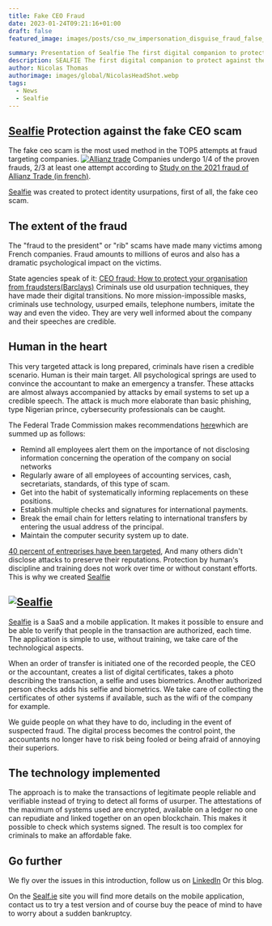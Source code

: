 ```yaml
---
title: Fake CEO Fraud
date: 2023-01-24T09:21:16+01:00
draft: false
featured_image: images/posts/cso_nw_impersonation_disguise_fraud_false_identity_theft_by_alphaspirit_gettyimages-538465604_2400x1600-100811607-large.webp

summary: Presentation of Sealfie The first digital companion to protect against the false ceo scam .The most damageable type of fraud targeting companies.
description: SEALFIE The first digital companion to protect against the false ceo scam. The most damageable type of fraud targeting companies.
author: Nicolas Thomas
authorimage: images/global/NicolasHeadShot.webp
tags:
  - News
  - Sealfie
---
```


## [Sealfie](https://sealf.ie/en) Protection against the fake CEO scam

 The fake ceo scam is the most used method in the TOP5 attempts at fraud targeting companies.
 [![Allianz trade](/images/Top5AllianzTrade.png)](https://www.allianz-trade.fr/actualites/etude-fraude-2021.html)
 Companies undergo 1/4 of the proven frauds, 2/3 at least one attempt according to [Study on the 2021 fraud of Allianz Trade (in french)](https://www.allianz-trade.fr/actualites/etude-fraude-2021.html).

<!-- <img src="/images/sealfie-logo.svg"
     alt="Sealfie Logo"
     style="margin-right: 5px; size: 20px;"  /> -->
[Sealfie](https://sealf.ie/en) was created to protect identity usurpations, first of all, the fake ceo scam.

## The extent of the fraud

 The "fraud to the president" or "rib" scams have made many victims among French companies. Fraud amounts to millions of euros and also has a dramatic psychological impact on the victims.

 State agencies speak of it: [CEO fraud: How to protect your organisation from fraudsters(Barclays)](https://www.barclayscorporate.com/insights/fraud-protection/ceo-fraud/)
 Criminals use old usurpation techniques, they have made their digital transitions. No more mission-impossible masks, criminals use technology, usurped emails, telephone numbers, imitate the way and even the video. They are very well informed about the company and their speeches are credible.

## Human in the heart

 This very targeted attack is long prepared, criminals have risen a credible scenario. Human is their main target. All psychological springs are used to convince the accountant to make an emergency a transfer. These attacks are almost always accompanied by attacks by email systems to set up a credible speech. The attack is much more elaborate than basic phishing, type Nigerian prince, cybersecurity professionals can be caught.

 The  Federal Trade Commission makes recommendations [here](https://www.ftc.gov/business-guidance/small-businesses/cybersecurity/business)which are summed up as follows:

- Remind all employees alert them on the importance of not disclosing information concerning the operation of the company on social networks
- Regularly aware of all employees of accounting services, cash, secretariats, standards, of this type of scam.
- Get into the habit of systematically informing replacements on these positions.
- Establish multiple checks and signatures for international payments.
- Break the email chain for letters relating to international transfers by entering the usual address of the principal.
- Maintain the computer security system up to date.

[40 percent of entreprises have been targeted](https://www.funk-gruppe.de/en/corporate-blog/insurance-management/fidelity-insurance), And many others didn't disclose attacks to preserve their reputations. Protection by human's discipline and training does not work over time or without constant efforts. This is why we created [Sealfie](https://sealf.ie/en)

## [![Sealfie](/images/sealfie-landscape.png)](https://sealf.ie/en)

[Sealfie](https://sealf.ie/en) is a SaaS and a mobile application. It makes it possible to ensure and be able to verify that people in the transaction are authorized, each time. The application is simple to use, without training, we take care of the technological aspects.

 When an order of transfer is initiated one of the recorded people, the CEO or the accountant, creates a list of digital certificates, takes a photo describing the transaction, a selfie and uses biometrics. Another authorized person checks adds his selfie and biometrics. We take care of collecting the certificates of other systems if available, such as the wifi of the company for example.

 We guide people on what they have to do, including in the event of suspected fraud. The digital process becomes the control point, the accountants no longer have to risk being fooled or being afraid of annoying their superiors.

## The technology implemented

 The approach is to make the transactions of legitimate people reliable and verifiable instead of trying to detect all forms of usurper. The attestations of the maximum of systems used are encrypted, available on a ledger no one can repudiate and linked together on an open blockchain. This makes it possible to check which systems signed. The result is too complex for criminals to make an affordable fake.

## Go further

 We fly over the issues in this introduction, follow us on [LinkedIn](https://www.linkedin.com/company/inkan-link/) Or this blog.

 On the [Sealf.ie](https://sealf.ie/en) site you will find more details on the mobile application, contact us to try a test version and of course buy the peace of mind to have to worry about a sudden bankruptcy.
